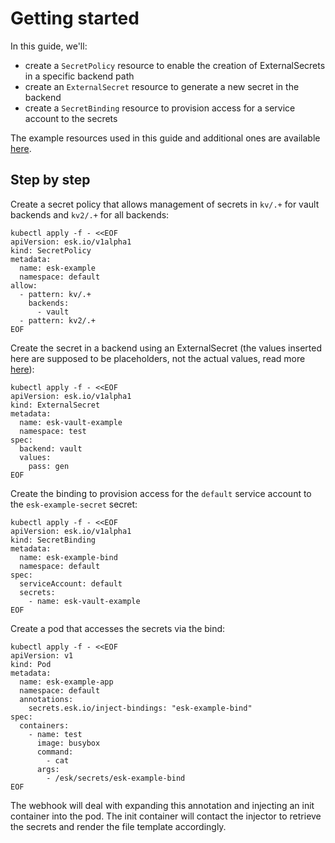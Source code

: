 # Getting started

In this guide, we'll:
- create a `SecretPolicy` resource to enable the creation of ExternalSecrets in a specific backend path
- create an `ExternalSecret` resource to generate a new secret in the backend
- create a `SecretBinding` resource to provision access for a service account to the secrets

The example resources used in this guide and additional ones are available [here](/docs/examples/resources).


## Step by step

Create a secret policy that allows management of secrets in `kv/.+` for vault backends and `kv2/.+` for all backends:

```
kubectl apply -f - <<EOF
apiVersion: esk.io/v1alpha1
kind: SecretPolicy
metadata:
  name: esk-example
  namespace: default
allow:
  - pattern: kv/.+
    backends:
      - vault
  - pattern: kv2/.+
EOF
```

Create the secret in a backend using an ExternalSecret (the values inserted here are supposed to be placeholders, not the actual values, read more [here](/docs/reference/secrets.md)):

```
kubectl apply -f - <<EOF
apiVersion: esk.io/v1alpha1
kind: ExternalSecret
metadata:
  name: esk-vault-example
  namespace: test
spec:
  backend: vault
  values:
    pass: gen
EOF
```

Create the binding to provision access for the `default` service account to the `esk-example-secret` secret:

```
kubectl apply -f - <<EOF
apiVersion: esk.io/v1alpha1
kind: SecretBinding
metadata:
  name: esk-example-bind
  namespace: default
spec:
  serviceAccount: default
  secrets:
    - name: esk-vault-example
EOF
```

Create a pod that accesses the secrets via the bind:

```
kubectl apply -f - <<EOF
apiVersion: v1
kind: Pod
metadata:
  name: esk-example-app
  namespace: default
  annotations:
    secrets.esk.io/inject-bindings: "esk-example-bind"
spec:
  containers:
    - name: test
      image: busybox
      command:
        - cat
      args:
        - /esk/secrets/esk-example-bind
EOF
```

The webhook will deal with expanding this annotation and injecting an init container into the pod. The init container will contact the injector to retrieve the secrets and render the file template accordingly.
